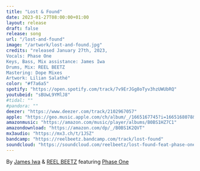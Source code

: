 ```yaml
---
title: "Lost & Found"
date: 2023-01-27T08:00:00+01:00
layout: release
draft: false
release: song
url: "/lost-and-found"
image: "/artwork/lost-and-found.jpg"
credits: "released January 27th, 2023,
Vocals: Phase One
Keys, Bass, Mix assistance: James Iwa
Drums, Mix: REEL BEETZ
Mastering: Dope Mixes
Artwork: Lilian Salathé"
color: "#f7a6a5"
spotify: "https://open.spotify.com/track/7v9ErJGg8oTyv3hzUWUbRQ"
youtubeid: "sBUwL9YMlJ8"
#tidal: ""
#pandora: ""
deezer: "https://www.deezer.com/track/2102967057"
apple: "https://geo.music.apple.com/ch/album/_/1665167745?i=1665168078&mt=1&app=music&ls=1&at=1000lHKX&ct=odesli_http&itscg=30200&itsct=odsl_m"
amazonmusic: "https://amazon.com/music/player/albums/B0BS1HZ7C1"
amazondownload: "https://amazon.com/dp/_/B0BS1K2QVT"
mx3audio: "https://mx3.ch/t/1JSZ"
bandcamp: "https://reelbeetz.bandcamp.com/track/lost-found"
soundcloud: "https://soundcloud.com/reelbeetz/lost-found-feat-phase-one"
---
```


By [James Iwa](https://www.instagram.com/james_iwa/) & [REEL BEETZ](https://reelbeetz.ch/) featuring [Phase One](https://www.instagram.com/phaseonemusic/)